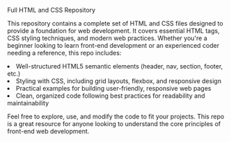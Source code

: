Full HTML and CSS Repository

This repository contains a complete set of HTML and CSS files designed to provide a foundation for web development. It covers essential HTML tags, CSS styling techniques, and modern web practices. Whether you're a beginner looking to learn front-end development or an experienced coder needing a reference, this repo includes:

<li>Well-structured HTML5 semantic elements (header, nav, section, footer, etc.)</li>
<li>Styling with CSS, including grid layouts, flexbox, and responsive design</li>
<li>Practical examples for building user-friendly, responsive web pages</li>
<li>Clean, organized code following best practices for readability and maintainability</li>

Feel free to explore, use, and modify the code to fit your projects. This repo is a great resource for anyone looking to understand the core principles of front-end web development.



